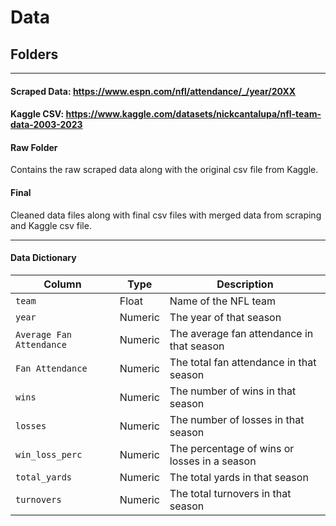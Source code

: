 # Data

## Folders

---

#### Scraped Data: https://www.espn.com/nfl/attendance/_/year/20XX

#### Kaggle CSV: https://www.kaggle.com/datasets/nickcantalupa/nfl-team-data-2003-2023

#### Raw Folder

Contains the raw scraped data along with the original csv file from Kaggle.

#### Final

Cleaned data files along with final csv files with merged data from scraping and Kaggle csv file.

---

#### Data Dictionary

| Column                   | Type    | Description                                  |
| ------------------------ | ------- | -------------------------------------------- |
| `team`                   | Float   | Name of the NFL team                         |
| `year`                   | Numeric | The year of that season                      |
| `Average Fan Attendance` | Numeric | The average fan attendance in that season    |
| `Fan Attendance`         | Numeric | The total fan attendance in that season      |
| `wins`                   | Numeric | The number of wins in that season            |
| `losses`                 | Numeric | The number of losses in that season          |
| `win_loss_perc`          | Numeric | The percentage of wins or losses in a season |
| `total_yards`            | Numeric | The total yards in that season               |
| `turnovers`              | Numeric | The total turnovers in that season           |
